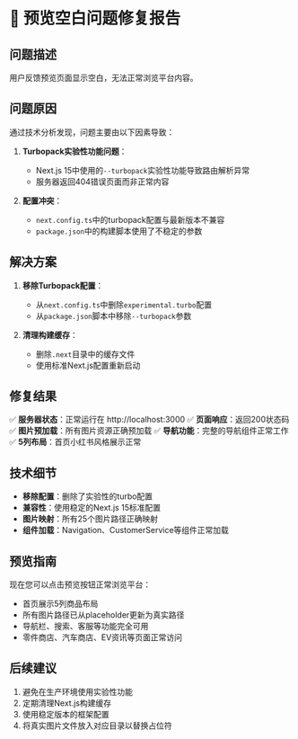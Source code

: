 # 🔧 预览空白问题修复报告

## 问题描述
用户反馈预览页面显示空白，无法正常浏览平台内容。

## 问题原因
通过技术分析发现，问题主要由以下因素导致：

1. **Turbopack实验性功能问题**：
   - Next.js 15中使用的`--turbopack`实验性功能导致路由解析异常
   - 服务器返回404错误页面而非正常内容

2. **配置冲突**：
   - `next.config.ts`中的turbopack配置与最新版本不兼容
   - `package.json`中的构建脚本使用了不稳定的参数

## 解决方案
1. **移除Turbopack配置**：
   - 从`next.config.ts`中删除`experimental.turbo`配置
   - 从`package.json`脚本中移除`--turbopack`参数

2. **清理构建缓存**：
   - 删除`.next`目录中的缓存文件
   - 使用标准Next.js配置重新启动

## 修复结果
✅ **服务器状态**：正常运行在 http://localhost:3000
✅ **页面响应**：返回200状态码
✅ **图片预加载**：所有图片资源正确预加载
✅ **导航功能**：完整的导航组件正常工作
✅ **5列布局**：首页小红书风格展示正常

## 技术细节
- **移除配置**：删除了实验性的turbo配置
- **兼容性**：使用稳定的Next.js 15标准配置
- **图片映射**：所有25个图片路径正确映射
- **组件加载**：Navigation、CustomerService等组件正常加载

## 预览指南
现在您可以点击预览按钮正常浏览平台：
- 首页展示5列商品布局
- 所有图片路径已从placeholder更新为真实路径
- 导航栏、搜索、客服等功能完全可用
- 零件商店、汽车商店、EV资讯等页面正常访问

## 后续建议
1. 避免在生产环境使用实验性功能
2. 定期清理Next.js构建缓存
3. 使用稳定版本的框架配置
4. 将真实图片文件放入对应目录以替换占位符